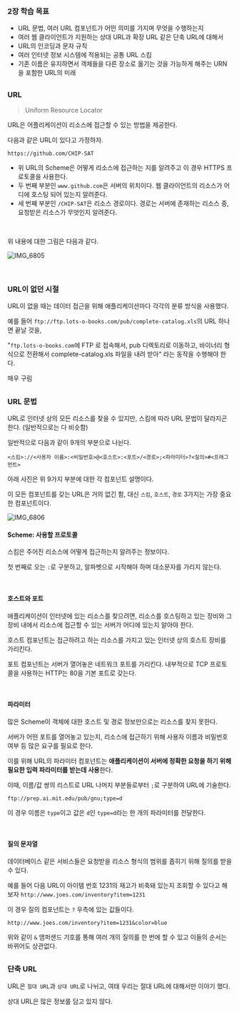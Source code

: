 ### 2장 학습 목표

- URL 문법, 여러 URL 컴포넌트가 어떤 의미를 가지며 무엇을 수행하는지
- 여러 웹 클라이언트가 지원하는 상대 URL과 확장 URL 같은 단축 URL에 대해서
- URL의 인코딩과 문자 규칙
- 여러 인터넷 정보 시스템에 적용되는 공통 URL 스킴
- 기존 이름은 유지하면서 객체들을 다른 장소로 옮기는 것을 가능하게 해주는 URN을 포함한 URL의 미래

##

### URL
> Uniform Resource Locator

URL은 어플리케이션이 리소스에 접근할 수 있는 방법을 제공한다.

다음과 같은 URL이 있다고 가정하자.

`https://github.com/CHIP-SAT`

- 위 URL의 Scheme은 어떻게 리소스에 접근하는 지를 알려주고 이 경우 HTTPS 프로토콜을 사용한다.
- 두 번째 부분인 `www.github.com`은 서버의 위치이다. 웹 클라이언트의 리소스가 어디에 호스팅 되어 있는지 알려준다.
- 세 번째 부분인 `/CHIP-SAT`은 리소스 경로이다. 경로는 서버에 존재하는 리소스 중, 요청받은 리소스가 무엇인지 알려준다.

<br>

위 내용에 대한 그림은 다음과 같다.

![IMG_6805](https://github.com/user-attachments/assets/33037821-49b8-48c8-8028-d08a93e506fd)

<br>

### URL이 없던 시절
URL이 없을 때는 데이터 접근을 위해 애플리케이션마다 각각의 분류 방식을 사용했다.

예를 들어 `ftp://ftp.lots-o-books.com/pub/complete-catalog.xls`의 URL 하나면 끝날 것을,

"`ftp.lots-o-books.com`에 FTP 로 접속해서, pub 디렉토리로 이동하고, 바이너리 형식으로 전환해서 complete-catalog.xls 파일을 내려 받아" 라는 동작을 수행해야 한다.

매우 구림

##

### URL 문법
URL로 인터넷 상의 모든 리소스를 찾을 수 있지만, 스킴에 따라 URL 문법이 달라지곤 한다. (일반적으로는 다 비슷함)

일반적으로 다음과 같이 9개의 부분으로 나뉜다.

`<스킴>://<사용자 이름>:<비밀번호>@<호스트>:<포트>/<경로>;<파라미터>?<질의>#<프래그먼트>`

아래 사진은 위 9가지 부분에 대한 각 컴포넌트 설명이다.

이 모든 컴포넌트를 갖는 URL은 거의 없긴 함, 대신 `스킴`, `호스트`, `경로` 3가지는 가장 중요한 컴포넌트이다.

![IMG_6806](https://github.com/user-attachments/assets/6deb56bd-d4ac-4f31-ad52-1997888c40b4)

#### Scheme: 사용할 프로토콜
스킴은 주어진 리소스에 어떻게 접근하는지 알려주는 정보이다.

첫 번째로 오는 `:`로 구분하고, 알파벳으로 시작해야 하며 대소문자를 가리지 않는다.

<br>

#### 호스트와 포트
애플리케이션이 인터넷에 있는 리소스를 찾으려면, 리소스를 호스팅하고 있는 장비와 그 장비 내에서 리소스에 접근할 수 있는 서버가 어디에 있는지 알아야 한다.

호스트 컴포넌트는 접근하려고 하는 리소스를 가지고 있는 인터넷 상의 호스트 장비를 가리킨다.

포트 컴포넌트는 서버가 열어놓은 네트워크 포트를 가리킨다. 내부적으로 TCP 프로토콜을 사용하는 HTTP는 80을 기본 포트로 갖는다.

<br>

#### 파라미터
많은 Scheme이 객체에 대한 호스트 및 경로 정보만으로는 리소스를 찾지 못한다.

서버가 어떤 포트를 열어놓고 있는지, 리소스에 접근하기 위해 사용자 이름과 비밀번호 여부 등 많은 요구를 필요로 한다.

이를 위해 URL의 파라미터 컴포넌트는 **애플리케이션이 서버에 정확한 요청을 하기 위해 필요한 입력 파라미터를 받는데 사용**한다.

이때, 이름/값 쌍의 리스트로 URL 나머지 부분들로부터 `;`로 구분하여 URL에 기술한다.

`ftp://prep.ai.mit.edu/pub/gnu;type=d`

이 경우 이름은 `type`이고 값은 `d`인 `type=d`라는 한 개의 파라미터를 전달한다.

<br>

#### 질의 문자열
데이터베이스 같은 서비스들은 요청받을 리소스 형식의 범위를 좁히기 위해 질의를 받을 수 있다.

예를 들어 다음 URL이 아이템 번호 1231의 재고가 비축돼 있는지 조회할 수 있다고 해보자 `http://www.joes.com/inventory?item=1231`

이 경우 질의 컴포넌트는 `?` 우측에 있는 값들이다. 

`http://www.joes.com/inventory?item=1231&color=blue`

위와 같이 `&` 앰퍼샌드 기호를 통해 여러 개의 질의를 한 번에 할 수 있고 이들의 순서는 바뀌어도 상관없다.

##

### 단축 URL
URL은 `절대 URL`과 `상대 URL`로 나뉘고, 여태 우리는 절대 URL에 대해서만 이야기 했다.

상대 URL은 많은 정보를 담고 있지 않다. 
